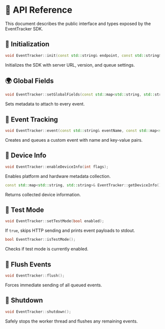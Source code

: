 # 📖 API Reference

This document describes the public interface and types exposed by the EventTracker SDK.

## 🔧 Initialization

```cpp
void EventTracker::init(const std::string& endpoint, const std::string& client_version, QueueConfig& config);
```

Initializes the SDK with server URL, version, and queue settings.

## 🌍 Global Fields

```cpp
void EventTracker::setGlobalFields(const std::map<std::string, std::string>& gfields);
```

Sets metadata to attach to every event.

## 📝 Event Tracking

```cpp
void EventTracker::event(const std::string& eventName, const std::map<std::string, std::string>& data);
```

Creates and queues a custom event with name and key-value pairs.

## 📱 Device Info

```cpp
void EventTracker::enableDeviceInfo(int flags);
```

Enables platform and hardware metadata collection.

```cpp
const std::map<std::string, std::string>& EventTracker::getDeviceInfo();
```

Returns collected device information.

## 🧪 Test Mode

```cpp
void EventTracker::setTestMode(bool enabled);
```

If `true`, skips HTTP sending and prints event payloads to stdout.

```cpp
bool EventTracker::isTestMode();
```

Checks if test mode is currently enabled.

## 🚰 Flush Events

```cpp
void EventTracker::flush();
```

Forces immediate sending of all queued events.

## 🛑 Shutdown

```cpp
void EventTracker::shutdown();
```

Safely stops the worker thread and flushes any remaining events.
